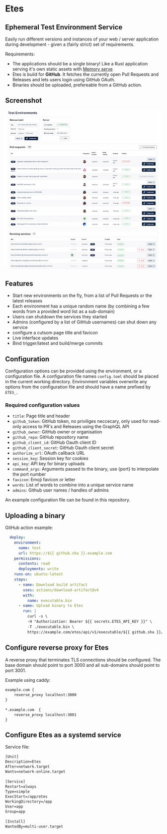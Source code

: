 # Etes 

## Ephemeral Test Environment Service

Easily run different versions and instances of your web / server application during development - given a (fairly strict) set of requirements.

Requirements:

* The applications should be a single binary! Like a Rust application serving it's own static assets with [Memory serve](https://crates.io/crates/memory-serve)
* Etes is build for __GitHub__. It fetches the currently open Pull Requests and Releases and lets users login using GitHub OAuth.
* Binaries should be uploaded, prefereable from a GitHub action.

## Screenshot

![Etes](./screenshot.jpg?raw=true)

## Features

* Start new environments on the fly, from a list of Pull Requests or the latest releases
* Each environment has a unique random name (by combining a few words from a provided word list as a sub-domain)
* Users can shutdown the services they started
* Admins (configured by a list of GitHub usernames) can shut down any service
* configure a cutsom page title and favicon
* Live interface updates
* Bind trigger/latest and build/merge commits

## Configuration

Configuration options can be provided using the environment, or a configuration file.
A configuration file names `config.toml` should be placed in the current working directory.
Environment variables overwrite any options from the configuration file and should have a name prefixed by `ETES_`.

### Required configuration values

- `title`: Page title and header
- `github_token`: GitHub token, no priviliges neccecary, only used for read-only access to PR's and Releases using the GraphQL API
- `github_owner`: GitHub owner or organisation
- `github_repo`: GitHub repository name
- `github_client_id`: GitHub Oauth client ID
- `github_client_secret`: GitHub Oauth client secret
- `authorize_url`: OAuth callback URL
- `session_key`: Session key for cookies
- `api_key`: API key for binary uploads
- `command_args`: Arguments passed to the binary, use {port} to interpolate the port number
- `favicon`: Emoji favicon or letter
- `words`: List of words to combine into a unique service name
- `admins`: Github user names / handles of admins

An example configuration file can be found in this repository.

## Uploading a binary

GitHub action example:

```yaml
  deploy:
    environment:
      name: test
      url: https://${{ github.sha }}.example.com
    permissions:
      contents: read
      deployments: write
    runs-on: ubuntu-latest
    steps:
      - name: Download build artifact
        uses: actions/download-artifact@v4
        with:
          name: executable.bin
      - name: Upload binary to Etes
        run: |
          curl -s \
          -H "Authorization: Bearer ${{ secrets.ETES_API_KEY }}" \
          -T ./executable.bin \
          https://example.com/etes/api/v1/executable/${{ github.sha }}/${{ github.sha }}

```

## Configure reverse proxy for Etes

A reverse proxy that terminates TLS connections should be configured. The base domain should point to port 3000 and all sub-domains should point to port 3001.

Example using caddy:

```
example.com {
    reverse_proxy localhost:3000
}

*.example.com  {
	reverse_proxy localhost:3001
}

```

## Configure Etes as a systemd service

Service file:

```
[Unit]
Description=Etes
After=network.target
Wants=network-online.target

[Service]
Restart=always
Type=simple
ExecStart=/app/etes
WorkingDirectory=/app
User=app
Group=app

[Install]
WantedBy=multi-user.target
```